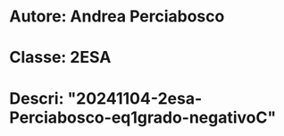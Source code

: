 # Autore: Andrea Perciabosco
# Classe: 2ESA
# Descri: "20241104-2esa-Perciabosco-eq1grado-negativoC"
